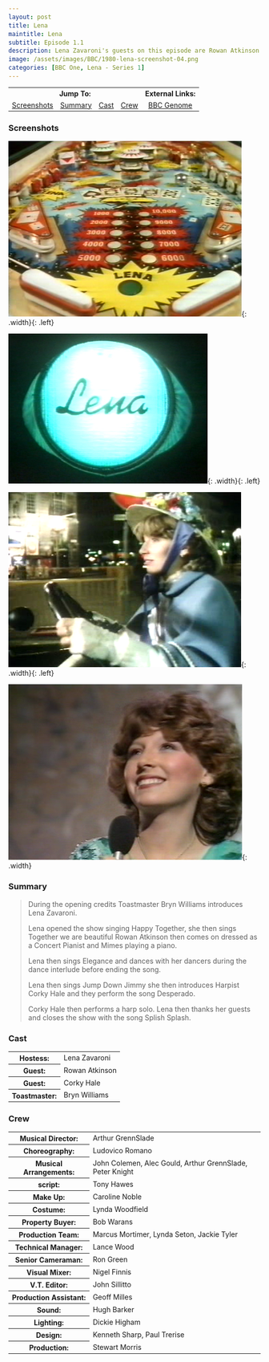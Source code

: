 ```yaml
---
layout: post
title: Lena
maintitle: Lena
subtitle: Episode 1.1
description: Lena Zavaroni's guests on this episode are Rowan Atkinson and Corky Hale.
image: /assets/images/BBC/1980-lena-screenshot-04.png
categories: [BBC One, Lena - Series 1]
---
```


<table>
<tr align="center">
<th colspan="4">Jump To:</th>
<th>External Links:</th>
</tr>

<tr align="center">
<td><a href="#screenshots">Screenshots</a></td>
<td><a href="#summary">Summary</a></td>
<td><a href="#cast">Cast</a></td>
<td><a href="#crew">Crew</a></td>
<td><a href="https://genome.ch.bbc.co.uk/schedules/bbcone/london/1980-04-23#at-20.30">BBC Genome</a></td>
</tr>
</table>

### Screenshots
![](/assets/images/BBC/1980-lena-screenshot-01.png){: .width}{: .left}

![](/assets/images/BBC/1980-lena-screenshot-02.png){: .width}{: .left}

![](/assets/images/BBC/1980-lena-screenshot-03.png){: .width}{: .left}

![](/assets/images/BBC/1980-lena-screenshot-04.png){: .width}

### Summary
> During the opening credits Toastmaster Bryn Williams introduces Lena Zavaroni.
>
> Lena opened the show singing Happy Together, she then sings Together we are beautiful Rowan Atkinson then comes on dressed as a Concert Pianist and Mimes playing a piano.
>
> Lena then sings Elegance and dances with her dancers during the dance interlude before ending the song.
>
> Lena then sings Jump Down Jimmy she then introduces Harpist Corky Hale and they perform the song Desperado.
>
> Corky Hale then performs a harp solo. Lena then thanks her guests and closes the show with the song Splish Splash.

### Cast

<table>
<tr><th>Hostess:</th><td>Lena Zavaroni</td></tr>
<tr><th>Guest:</th><td>Rowan Atkinson</td></tr>
<tr><th>Guest:</th><td>Corky Hale</td></tr>
<tr><th>Toastmaster:</th><td>Bryn Williams</td></tr>
</table>

### Crew

<table>
<tr><th>Musical Director:</th><td>Arthur GrennSlade</td></tr>

<tr><th>Choreography:</th><td>Ludovico Romano</td></tr>

<tr><th>Musical Arrangements:</th><td>John Colemen, Alec Gould, Arthur GrennSlade, Peter Knight</td></tr>

<tr><th>script:</th><td>Tony Hawes</td></tr>

<tr><th>Make Up:</th><td>Caroline Noble</td></tr>

<tr><th>Costume:</th><td>Lynda Woodfield</td></tr>

<tr><th>Property Buyer:</th><td>Bob Warans</td></tr>

<tr><th>Production Team:</th><td>Marcus Mortimer, Lynda Seton, Jackie Tyler</td></tr>

<tr><th>Technical Manager:</th><td>Lance Wood</td></tr>

<tr><th>Senior Cameraman:</th><td>Ron Green</td></tr>

<tr><th>Visual Mixer:</th><td>Nigel Finnis</td></tr>

<tr><th>V.T. Editor:</th><td>John Sillitto</td></tr>

<tr><th>Production Assistant:</th><td>Geoff Milles</td></tr>

<tr><th>Sound:</th><td>Hugh Barker</td></tr>

<tr><th>Lighting:</th><td>Dickie Higham</td></tr>

<tr><th>Design:</th><td>Kenneth Sharp, Paul Trerise</td></tr>

<tr><th>Production:</th><td>Stewart Morris</td></tr>
</table>

<style>
.width {width:23.98%; height:auto;}
</style>

